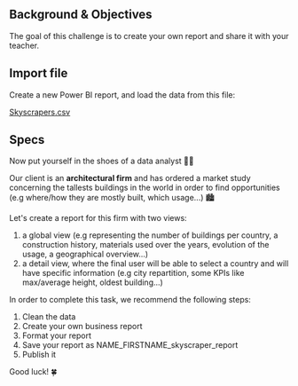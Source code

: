 ## Background & Objectives

The goal of this challenge is to create your own report and share it with your teacher.

## Import file

Create a new Power BI report, and load the data from this file:

[Skyscrapers.csv](assets/Skyscrapers.csv)

## Specs

Now put yourself in the shoes of a data analyst 👨‍💻

Our client is an **architectural firm** and has ordered a market study concerning the tallests buildings in the world in order to find opportunities (e.g where/how they are mostly built, which usage...) 🏙

Let's create a report for this firm with two views: 

1. a global view (e.g representing the number of buildings per country, a construction history, materials used over the years, evolution of the usage, a geographical overview...)
2. a detail view, where the final user will be able to select a country and will have specific information (e.g city repartition, some KPIs like max/average height, oldest building...)

In order to complete this task, we recommend the following steps:

1. Clean the data
2. Create your own business report
3. Format your report
4. Save your report as NAME_FIRSTNAME_skyscraper_report
5. Publish it

Good luck! 🍀
